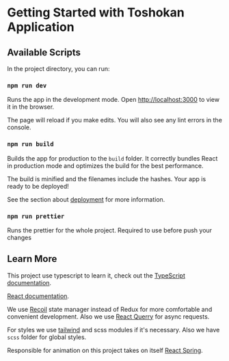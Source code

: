 # Getting Started with Toshokan Application

## Available Scripts

In the project directory, you can run:

### `npm run dev`

Runs the app in the development mode.
Open [http://localhost:3000](http://localhost:3000) to view it in the browser.

The page will reload if you make edits.
You will also see any lint errors in the console.

### `npm run build`

Builds the app for production to the `build` folder.
It correctly bundles React in production mode and optimizes the build for the best performance.

The build is minified and the filenames include the hashes.
Your app is ready to be deployed!

See the section about [deployment](https://facebook.github.io/create-react-app/docs/deployment) for more information.

### `npm run prettier`

Runs the prettier for the whole project.
Required to use before push your changes

## Learn More

This project use typescript to learn it, check out the [TypeScript documentation](https://www.typescriptlang.org).

[React documentation](https://reactjs.org/).

We use [Recoil](https://recoiljs.org/docs/introduction/getting-started) state manager instead of Redux for more comfortable and convenient development. Also we use [React Querry](https://tanstack.com/query/v4/docs/overview) for async requests.

For styles we use [tailwind](https://tailwindcss.com/docs/installation) and scss modules if it's necessary. Also we have `scss` folder for global styles.

Responsible for animation on this project takes on itself [React Spring](https://react-spring.dev/#introduction).
